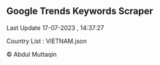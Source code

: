 

## Google Trends Keywords Scraper 
 
Last Update 17-07-2023 , 14:37:27

Country List :
VIETNAM.json



© Abdul Muttaqin 
